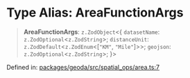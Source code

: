 # Type Alias: AreaFunctionArgs

> **AreaFunctionArgs**: `z.ZodObject`\<\{ `datasetName`: `z.ZodOptional`\<`z.ZodString`\>; `distanceUnit`: `z.ZodDefault`\<`z.ZodEnum`\<\[`"KM"`, `"Mile"`\]\>\>; `geojson`: `z.ZodOptional`\<`z.ZodString`\>; \}\>

Defined in: [packages/geoda/src/spatial\_ops/area.ts:7](https://github.com/GeoDaCenter/openassistant/blob/2cb8f20a901f3385efeb40778248119c5e49db78/packages/geoda/src/spatial_ops/area.ts#L7)
